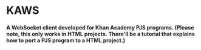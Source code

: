# KAWS
#### A WebSocket client developed for Khan Academy PJS programs. (Please note, this only works in HTML projects. There'll be a tutorial that explains how to port a PJS program to a HTML project.)
